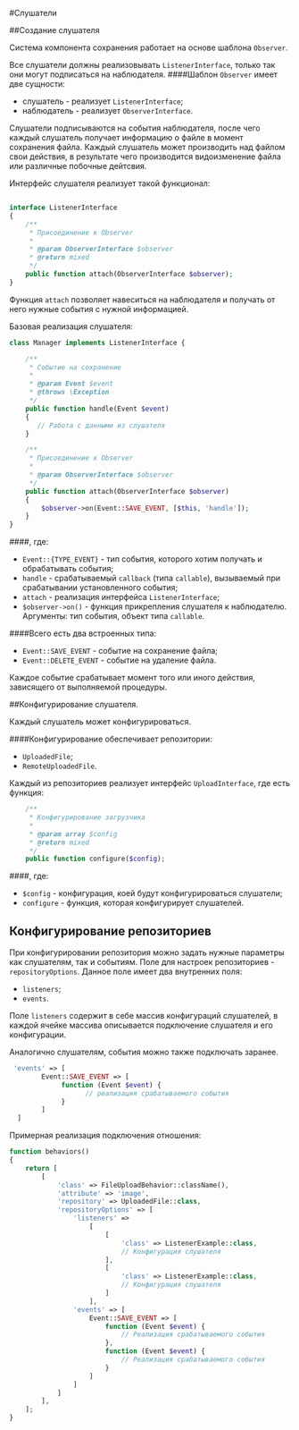 #Слушатели

##Создание слушателя

Система компонента сохранения работает на основе шаблона `Observer`.

Все слушатели должны реализовывать `ListenerInterface`, только так они могут подписаться на наблюдателя.
####Шаблон `Observer` имеет две сущности: 
 - слушатель - реализует `ListenerInterface`;
 - наблюдатель - реализует `ObserverInterface`.

Слушатели подписываются на события наблюдателя, после чего каждый слушатель получает информацию о файле в момент сохранения файла. Каждый слушатель может производить над файлом свои действия, в результате чего производится видоизменение файла или различные побочные дейтсвия.

Интерфейс слушателя реализует такой функционал:
```php

interface ListenerInterface
{
    /**
     * Присоединение к Observer
     *
     * @param ObserverInterface $observer
     * @return mixed
     */
    public function attach(ObserverInterface $observer);
}
```

Функция `attach` позволяет навеситься на наблюдателя и получать от него нужные события с нужной информацией.

Базовая реализация слушателя:
```php
class Manager implements ListenerInterface {

    /**
     * Событие на сохранение
     *
     * @param Event $event
     * @throws \Exception
     */
    public function handle(Event $event)
    {
       // Работа с данными из слушателя
    }

    /**
     * Присоединение к Observer
     *
     * @param ObserverInterface $observer
     */
    public function attach(ObserverInterface $observer)
    {
        $observer->on(Event::SAVE_EVENT, [$this, 'handle']);
    }
}
```
####, где: 
- `Event::{TYPE_EVENT}` - тип события, которого хотим получать и обрабатывать события;
- `handle` - срабатываемый `callback` (типа `callable`), вызываемый при срабатывании установленного события;
- `attach` - реализация интерфейса `ListenerInterface`;
- `$observer->on()` - функция прикрепления слушателя к наблюдателю. Аргументы: тип события, объект типа `callable`.

####Всего есть два встроенных типа: 
 - `Event::SAVE_EVENT` - событие на сохранение файла; 
 - `Event::DELETE_EVENT` - событие на удаление файла.

Каждое событие срабатывает момент того или иного действия, зависящего от выполняемой процедуры. 

##Конфигурирование слушателя.

Каждый слушатель может конфигурироваться. 

####Конфигурирование обеспечивает репозитории: 
- `UploadedFile`;
- `RemoteUploadedFile`.

Каждый из репозиториев реализует интерфейс `UploadInterface`, где есть функция: 

```php
    /**
     * Конфигурирование загрузчика
     *
     * @param array $config
     * @return mixed
     */
    public function configure($config);
```
####, где:
- `$config` - конфигурация, коей будут конфигурироваться слушатели;
- `configure` - функция, которая конфигурирует слушателей.

## Конфигурирование  репозиториев

При конфигурировании репозитория можно задать нужные параметры как слушателям, так и событиям. 
Поле для настроек репозиториев - `repositoryOptions`. Данное поле имеет два внутренних поля: 
- `listeners`;
- `events`.

Поле `listeners` содержит в себе массив конфигураций слушателей, в каждой ячейке массива описывается подключение слушателя и его конфигурации.

Аналогично слушателям, события можно также подключать заранее. 
```php
 'events' => [
        Event::SAVE_EVENT => [
             function (Event $event) {
                   // реализация срабатываемого события
             }
        ]
  ]
```

Примерная реализация подключения отношения:
```php
function behaviors()
{
    return [
        [
            'class' => FileUploadBehavior::className(),
            'attribute' => 'image',
            'repository' => UploadedFile::class,
            'repositoryOptions' => [
                'listeners' =>
                    [
                        [
                            'class' => ListenerExample::class,
                            // Конфигурация слушателя
                        ],
                        [
                            'class' => ListenerExample::class,
                            // Конфигурация слушателя
                        ]
                    ],
                'events' => [
                    Event::SAVE_EVENT => [
                        function (Event $event) {
                            // Реализация срабатываемого события
                        },
                        function (Event $event) {
                            // Реализация срабатываемого события
                        }
                    ]
                ]
            ]
        ],
    ];
}
```